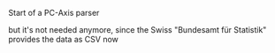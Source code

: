 Start of a PC-Axis parser

but it's not needed anymore, since the Swiss "Bundesamt für Statistik" provides
the data as CSV now
